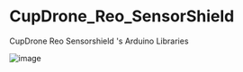 # CupDrone_Reo_SensorShield

CupDrone Reo Sensorshield 's  Arduino Libraries


![image](https://user-images.githubusercontent.com/15964003/168571617-fa9ccfa7-ccec-4ee2-a305-2f8307d3dc47.png)
